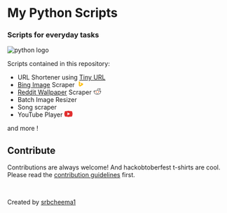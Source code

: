 # My Python Scripts
### Scripts for everyday tasks

![python logo](https://www.python.org/static/community_logos/python-powered-w-200x80.png)

Scripts contained in this repository:
- URL Shortener using [Tiny URL](http://tinyurl.com)
- [Bing Image](https://www.bing.com/images/) Scraper  ![Bing Icon](/Icons/bingIcon.png "Bing Icon")
- [Reddit Wallpaper](https://www.reddit.com/r/wallpapers/) Scraper  ![Reddit Icon](/Icons/redditIcon.png "Reddit Icon")
- Batch Image Resizer
- Song scraper
- YouTube Player  ![YouTube Player Icon](/Icons/youTubeIcon.png "YouTube Player")

and more !

## Contribute

Contributions are always welcome! And hackobtoberfest t-shirts are cool.
Please read the [contribution guidelines](CONTRIBUTING.md) first.

<br>

Created by [srbcheema1](https://github.com/srbcheema1)

